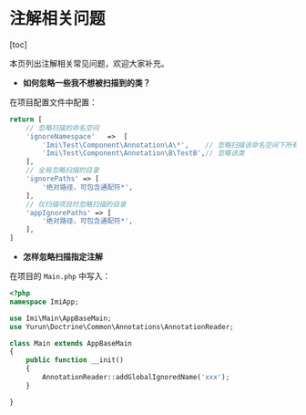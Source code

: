 # 注解相关问题

[toc]

本页列出注解相关常见问题，欢迎大家补充。

* **如何忽略一些我不想被扫描到的类？**

在项目配置文件中配置：

```php
return [
    // 忽略扫描的命名空间
    'ignoreNamespace'   =>  [
        'Imi\Test\Component\Annotation\A\*',    // 忽略扫描该命名空间下所有类
        'Imi\Test\Component\Annotation\B\TestB',// 忽略该类
    ],
    // 全局忽略扫描的目录
    'ignorePaths' => [
        '绝对路径，可包含通配符*',
    ],
    // 仅扫描项目时忽略扫描的目录
    'appIgnorePaths' => [
        '绝对路径，可包含通配符*',
    ],
]
```

* **怎样忽略扫描指定注解**

在项目的 `Main.php` 中写入：

```php
<?php
namespace ImiApp;

use Imi\Main\AppBaseMain;
use Yurun\Doctrine\Common\Annotations\AnnotationReader;

class Main extends AppBaseMain
{
    public function __init()
    {
        AnnotationReader::addGlobalIgnoredName('xxx');
    }

}
```
